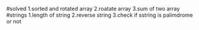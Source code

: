 
#solved
1.sorted and rotated array
2.roatate array
3.sum of two array
#strings
1.length of string
2.reverse string
3.check if sstring is palimdrome or not
